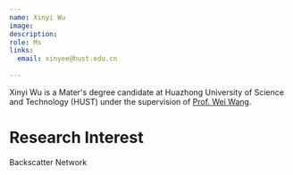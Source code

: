 ```yaml
---
name: Xinyi Wu
image: 
description: 
role: Ms
links:
  email: xinyee@hust.edu.cn
  
---
```


Xinyi Wu is a Mater's degree candidate at Huazhong University of Science and Technology (HUST) under the supervision of [Prof. Wei Wang](https://eic.hust.edu.cn/professor/wangwei/index.html). 

Research Interest
======
Backscatter Network